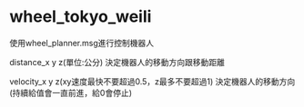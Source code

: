 # wheel_tokyo_weili
使用wheel_planner.msg進行控制機器人

distance_x y z(單位:公分)
決定機器人的移動方向跟移動距離

velocity_x y z(xy速度最快不要超過0.5，z最多不要超過1)
決定機器人的移動方向(持續給值會一直前進，給0會停止)

